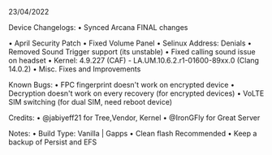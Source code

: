 23/04/2022

Device Changelogs:
• Synced Arcana FINAL changes

• April Security Patch
• Fixed Volume Panel
• Selinux Address: Denials 
• Removed Sound Trigger support (its unstable)
• Fixed calling sound issue on headset
• Kernel: 4.9.227 (CAF) - LA.UM.10.6.2.r1-01600-89xx.0 (Clang 14.0.2)
• Misc. Fixes and Improvements

Known Bugs:
• FPC fingerprint doesn't work on encrypted device
• Decryption doesn't work on every recovery (for encrypted devices)
• VoLTE SIM switching (for dual SIM, need reboot device)

Credits:
• @jabiyeff21 for Tree,Vendor, Kernel
• @IronGFly for Great Server

Notes:
• Build Type: Vanilla | Gapps
• Clean flash Recommended
• Keep a backup of Persist and EFS
